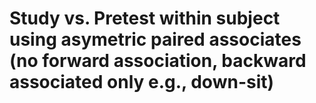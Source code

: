 # Study vs. Pretest within subject using asymetric paired associates (no forward association, backward associated only e.g., down-sit)